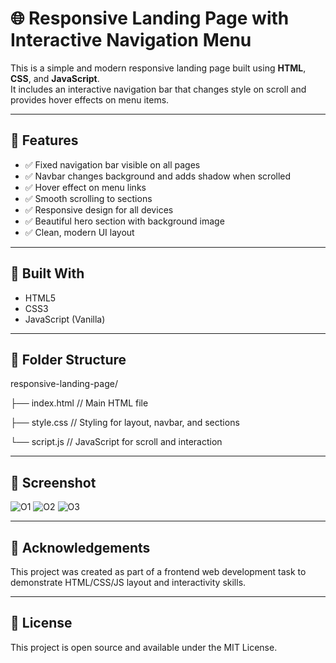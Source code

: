 # 🌐 Responsive Landing Page with Interactive Navigation Menu

This is a simple and modern responsive landing page built using **HTML**, **CSS**, and **JavaScript**.  
It includes an interactive navigation bar that changes style on scroll and provides hover effects on menu items.

---

## 📌 Features

- ✅ Fixed navigation bar visible on all pages
- ✅ Navbar changes background and adds shadow when scrolled
- ✅ Hover effect on menu links
- ✅ Smooth scrolling to sections
- ✅ Responsive design for all devices
- ✅ Beautiful hero section with background image
- ✅ Clean, modern UI layout

---

## 🧱 Built With

- HTML5  
- CSS3  
- JavaScript (Vanilla)

---

## 📁 Folder Structure

responsive-landing-page/

├── index.html // Main HTML file

├── style.css // Styling for layout, navbar, and sections

└── script.js // JavaScript for scroll and interaction

---

## 📸 Screenshot

![O1](https://github.com/user-attachments/assets/2dd9a272-f61d-4ff9-a53a-df8c76da286e)
![O2](https://github.com/user-attachments/assets/d5fa58be-7b8c-4934-b7de-074222766d61)
![O3](https://github.com/user-attachments/assets/a7b7fccb-d2ec-4130-9737-74dc9013ab56)

---

## 🙌 Acknowledgements

This project was created as part of a frontend web development task to demonstrate HTML/CSS/JS layout and interactivity skills.

---

## 📃 License

This project is open source and available under the MIT License.

